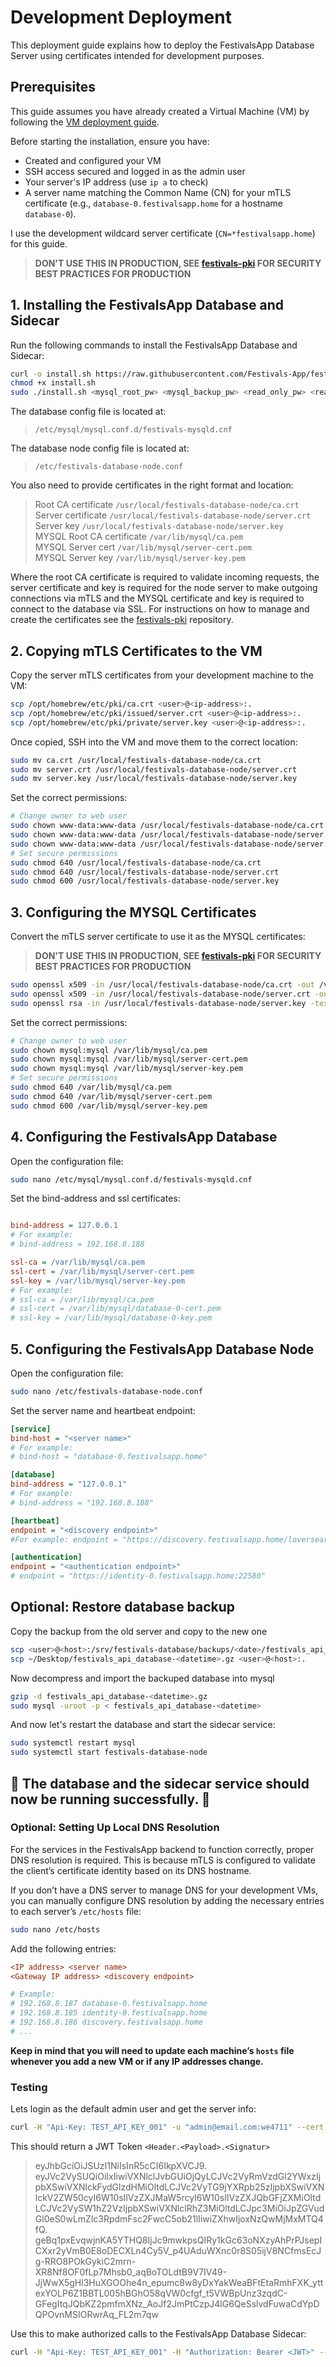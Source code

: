 # Development Deployment

This deployment guide explains how to deploy the FestivalsApp Database Server using certificates intended for development purposes.

## Prerequisites

This guide assumes you have already created a Virtual Machine (VM) by following the [VM deployment guide](https://github.com/Festivals-App/festivals-documentation/tree/main/deployment/vm-deployment).

Before starting the installation, ensure you have:

- Created and configured your VM
- SSH access secured and logged in as the admin user
- Your server's IP address (use `ip a` to check)
- A server name matching the Common Name (CN) for your mTLS certificate (e.g., `database-0.festivalsapp.home` for a hostname `database-0`).

I use the development wildcard server certificate (`CN=*festivalsapp.home`) for this guide.

  > **DON'T USE THIS IN PRODUCTION, SEE [festivals-pki](https://github.com/Festivals-App/festivals-pki) FOR SECURITY BEST PRACTICES FOR PRODUCTION**

## 1. Installing the FestivalsApp Database and Sidecar

Run the following commands to install the FestivalsApp Database and Sidecar:

```bash
curl -o install.sh https://raw.githubusercontent.com/Festivals-App/festivals-database/main/operation/install.sh
chmod +x install.sh
sudo ./install.sh <mysql_root_pw> <mysql_backup_pw> <read_only_pw> <read_write_pw>
```

The database config file is located at:

  > `/etc/mysql/mysql.conf.d/festivals-mysqld.cnf`

The database node config file is located at:

  > `/etc/festivals-database-node.conf`

You also need to provide certificates in the right format and location:

  > Root CA certificate           `/usr/local/festivals-database-node/ca.crt`  
  > Server certificate            `/usr/local/festivals-database-node/server.crt`  
  > Server key                    `/usr/local/festivals-database-node/server.key`  
  > MYSQL Root CA certificate     `/var/lib/mysql/ca.pem`  
  > MYSQL Server cert             `/var/lib/mysql/server-cert.pem`  
  > MYSQL Server key              `/var/lib/mysql/server-key.pem`  

Where the root CA certificate is required to validate incoming requests, the server certificate and key is required for the node server
to make outgoing connections via mTLS and the MYSQL certificate and key is required to connect to the database via SSL.
For instructions on how to manage and create the certificates see the [festivals-pki](https://github.com/Festivals-App/festivals-pki) repository.

## 2. Copying mTLS Certificates to the VM

Copy the server mTLS certificates from your development machine to the VM:

```bash
scp /opt/homebrew/etc/pki/ca.crt <user>@<ip-address>:.
scp /opt/homebrew/etc/pki/issued/server.crt <user>@<ip-address>:.
scp /opt/homebrew/etc/pki/private/server.key <user>@<ip-address>:.
```

Once copied, SSH into the VM and move them to the correct location:

```bash
sudo mv ca.crt /usr/local/festivals-database-node/ca.crt
sudo mv server.crt /usr/local/festivals-database-node/server.crt
sudo mv server.key /usr/local/festivals-database-node/server.key
```

Set the correct permissions:

```bash
# Change owner to web user
sudo chown www-data:www-data /usr/local/festivals-database-node/ca.crt
sudo chown www-data:www-data /usr/local/festivals-database-node/server.crt
sudo chown www-data:www-data /usr/local/festivals-database-node/server.key
# Set secure permissions
sudo chmod 640 /usr/local/festivals-database-node/ca.crt
sudo chmod 640 /usr/local/festivals-database-node/server.crt
sudo chmod 600 /usr/local/festivals-database-node/server.key
```

## 3. Configuring the MYSQL Certificates

Convert the mTLS server certificate to use it as the MYSQL certificates:

  > **DON'T USE THIS IN PRODUCTION, SEE [festivals-pki](https://github.com/Festivals-App/festivals-pki) FOR SECURITY BEST PRACTICES FOR PRODUCTION**

```bash
sudo openssl x509 -in /usr/local/festivals-database-node/ca.crt -out /var/lib/mysql/ca.pem -outform PEM
sudo openssl x509 -in /usr/local/festivals-database-node/server.crt -out /var/lib/mysql/server-cert.pem -outform PEM
sudo openssl rsa -in /usr/local/festivals-database-node/server.key -text | sudo tee /var/lib/mysql/server-key.pem
```

Set the correct permissions:

```bash
# Change owner to web user
sudo chown mysql:mysql /var/lib/mysql/ca.pem
sudo chown mysql:mysql /var/lib/mysql/server-cert.pem
sudo chown mysql:mysql /var/lib/mysql/server-key.pem
# Set secure permissions
sudo chmod 640 /var/lib/mysql/ca.pem
sudo chmod 640 /var/lib/mysql/server-cert.pem
sudo chmod 600 /var/lib/mysql/server-key.pem
```

## 4. Configuring the FestivalsApp Database

Open the configuration file:

```bash
sudo nano /etc/mysql/mysql.conf.d/festivals-mysqld.cnf
```

Set the bind-address and ssl certificates:

```ini

bind-address = 127.0.0.1
# For example: 
# bind-address = 192.168.8.188

ssl-ca = /var/lib/mysql/ca.pem
ssl-cert = /var/lib/mysql/server-cert.pem
ssl-key = /var/lib/mysql/server-key.pem
# For example: 
# ssl-ca = /var/lib/mysql/ca.pem
# ssl-cert = /var/lib/mysql/database-0-cert.pem
# ssl-key = /var/lib/mysql/database-0-key.pem
```

## 5. Configuring the FestivalsApp Database Node

Open the configuration file:

```bash
sudo nano /etc/festivals-database-node.conf
```

Set the server name and heartbeat endpoint:

```ini
[service]
bind-host = "<server name>"
# For example: 
# bind-host = "database-0.festivalsapp.home"

[database]
bind-address = "127.0.0.1"
# For example: 
# bind-address = "192.168.8.188"

[heartbeat]
endpoint = "<discovery endpoint>"
#For example: endpoint = "https://discovery.festivalsapp.home/loversear"

[authentication]
endpoint = "<authentication endpoint>"
# endpoint = "https://identity-0.festivalsapp.home:22580"
```

## Optional: Restore database backup

Copy the backup from the old server and copy to the new one

```bash
scp <user>@<host>:/srv/festivals-database/backups/<date>/festivals_api_database-<datetime>.gz ~/Desktop
scp ~/Desktop/festivals_api_database-<datetime>.gz <user>@<host>:.
```

Now decompress and import the backuped database into mysql

```bash
gzip -d festivals_api_database-<datetime>.gz
sudo mysql -uroot -p < festivals_api_database-<datetime>
```

And now let's restart the database and start the sidecar service:

```Bash
sudo systemctl restart mysql
sudo systemctl start festivals-database-node
```

## **🚀 The database and the sidecar service should now be running successfully. 🚀**

### Optional: Setting Up Local DNS Resolution  

For the services in the FestivalsApp backend to function correctly, proper DNS resolution is required.
This is because mTLS is configured to validate the client’s certificate identity based on its DNS hostname.  

If you don’t have a DNS server to manage DNS for your development VMs, you can manually configure DNS resolution
by adding the necessary entries to each server’s `/etc/hosts` file:  

```bash
sudo nano /etc/hosts
```

Add the following entries:  

```ini
<IP address> <server name>  
<Gateway IP address> <discovery endpoint>  

# Example:  
# 192.168.8.187 database-0.festivalsapp.home
# 192.168.8.185 identity-0.festivalsapp.home
# 192.168.8.186 discovery.festivalsapp.home
# ...
```

**Keep in mind that you will need to update each machine’s `hosts` file whenever you add a new VM or if any IP addresses change.**

### Testing

Lets login as the default admin user and get the server info:

```bash
curl -H "Api-Key: TEST_API_KEY_001" -u "admin@email.com:we4711" --cert /opt/homebrew/etc/pki/issued/api-client.crt --key /opt/homebrew/etc/pki/private/api-client.key --cacert /opt/homebrew/etc/pki/ca.crt https://identity-0.festivalsapp.home:22580/users/login
```

This should return a JWT Token `<Header.<Payload>.<Signatur>`

  > eyJhbGciOiJSUzI1NiIsInR5cCI6IkpXVCJ9.
  > eyJVc2VySUQiOiIxIiwiVXNlclJvbGUiOjQyLCJVc2VyRmVzdGl2YWxzIjpbXSwiVXNlckFydGlzdHMiOltdLCJVc2VyTG9jYXRpb25zIjpbXSwiVXNlckV2ZW50cyI6W10sIlVzZXJMaW5rcyI6W10sIlVzZXJQbGFjZXMiOltdLCJVc2VySW1hZ2VzIjpbXSwiVXNlclRhZ3MiOltdLCJpc3MiOiJpZGVudGl0eS0wLmZlc3RpdmFsc2FwcC5ob21lIiwiZXhwIjoxNzQwMjMxMTQ4fQ.
  > geBq1pxEvqwjnKA5YTHQ8IjJc9mwkpsQIRy1kGc63oNXzyAhPrPJsepICXxr2yVmB0E8oDECXLn4Cy5V_p4UAduWXnc0r8S05ijV8NCfmsEcJg-RRO8POkGykiC2mrn-XR8Nf8OF0fLp7Mhsb0_aqBoTOLdtB9V7IV49-JjWwX5gHl3HuXGOOhe4n_epumc8w8yDxYakWeaBFtEtaRmhFXK_yttexYOLP6Z1BBTL005hBGhO58qVW0cfgf_t5VWBpUnz3zqdC-GFegItqJQbKZ2pmfmXNz_AoJf2JmPtCzpJ4lG6QeSslvdFuwaCdYpDQPOvnMSIORwrAq_FL2m7qw

Use this to make authorized calls to the FestivalsApp Database Sidecar:

```bash
curl -H "Api-Key: TEST_API_KEY_001" -H "Authorization: Bearer <JWT>" --cert /opt/homebrew/etc/pki/issued/api-client.crt --key /opt/homebrew/etc/pki/private/api-client.key --cacert /opt/homebrew/etc/pki/ca.crt https://database-0.festivalsapp.home:22397/info
```
